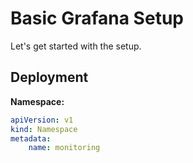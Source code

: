 # Basic Grafana Setup
Let's get started with the setup.

## Deployment
**Namespace:**
```yaml
apiVersion: v1
kind: Namespace
metadata:
    name: monitoring
```
